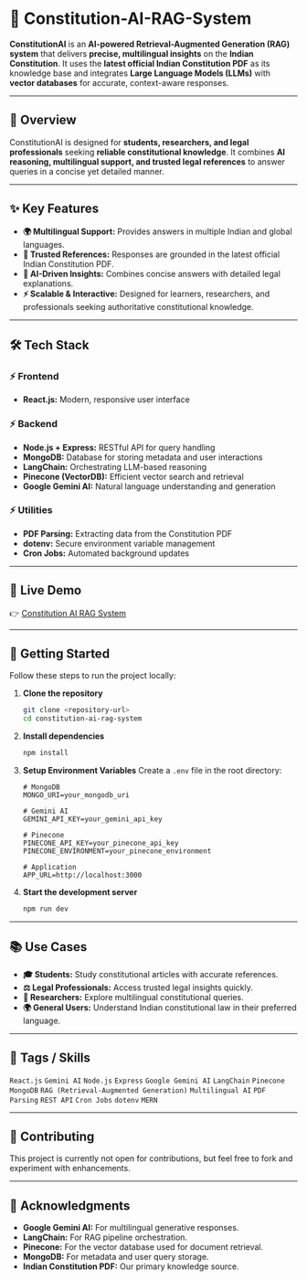# 📜 Constitution-AI-RAG-System

**ConstitutionAI** is an **AI-powered Retrieval-Augmented Generation (RAG) system** that delivers **precise, multilingual insights** on the **Indian Constitution**. It uses the **latest official Indian Constitution PDF** as its knowledge base and integrates **Large Language Models (LLMs)** with **vector databases** for accurate, context-aware responses.

---

## 📖 Overview

ConstitutionAI is designed for **students, researchers, and legal professionals** seeking **reliable constitutional knowledge**. It combines **AI reasoning, multilingual support, and trusted legal references** to answer queries in a concise yet detailed manner.

---

## ✨ Key Features

- **🌍 Multilingual Support:** Provides answers in multiple Indian and global languages.
- **📖 Trusted References:** Responses are grounded in the latest official Indian Constitution PDF.
- **🤖 AI-Driven Insights:** Combines concise answers with detailed legal explanations.
- **⚡ Scalable & Interactive:** Designed for learners, researchers, and professionals seeking authoritative constitutional knowledge.

---

## 🛠️ Tech Stack

### ⚡ Frontend
- **React.js:** Modern, responsive user interface

### ⚡ Backend
- **Node.js + Express:** RESTful API for query handling
- **MongoDB:** Database for storing metadata and user interactions
- **LangChain:** Orchestrating LLM-based reasoning
- **Pinecone (VectorDB):** Efficient vector search and retrieval
- **Google Gemini AI:** Natural language understanding and generation

### ⚡ Utilities
- **PDF Parsing:** Extracting data from the Constitution PDF
- **dotenv:** Secure environment variable management
- **Cron Jobs:** Automated background updates

---

## 🔗 Live Demo

👉 [Constitution AI RAG System](https://constitution-ai-rag-iyj4.vercel.app/)

---

## 🚀 Getting Started

Follow these steps to run the project locally:

1.  **Clone the repository**
    ```bash
    git clone <repository-url>
    cd constitution-ai-rag-system
    ```
2.  **Install dependencies**
    ```bash
    npm install
    ```
3.  **Setup Environment Variables**
    Create a `.env` file in the root directory:
    ```env
    # MongoDB
    MONGO_URI=your_mongodb_uri

    # Gemini AI
    GEMINI_API_KEY=your_gemini_api_key

    # Pinecone
    PINECONE_API_KEY=your_pinecone_api_key
    PINECONE_ENVIRONMENT=your_pinecone_environment

    # Application
    APP_URL=http://localhost:3000
    ```
4.  **Start the development server**
    ```bash
    npm run dev
    ```

---

## 📚 Use Cases

- **🎓 Students:** Study constitutional articles with accurate references.
- **⚖️ Legal Professionals:** Access trusted legal insights quickly.
- **📖 Researchers:** Explore multilingual constitutional queries.
- **🌍 General Users:** Understand Indian constitutional law in their preferred language.

---

## 🧩 Tags / Skills

`React.js` `Gemini AI` `Node.js` `Express` `Google Gemini AI` `LangChain` `Pinecone` `MongoDB` `RAG (Retrieval-Augmented Generation)` `Multilingual AI` `PDF Parsing` `REST API` `Cron Jobs` `dotenv` `MERN`

---

## 🤝 Contributing

This project is currently not open for contributions, but feel free to fork and experiment with enhancements.

---

## 🙏 Acknowledgments

- **Google Gemini AI:** For multilingual generative responses.
- **LangChain:** For RAG pipeline orchestration.
- **Pinecone:** For the vector database used for document retrieval.
- **MongoDB:** For metadata and user query storage.
- **Indian Constitution PDF:** Our primary knowledge source.
